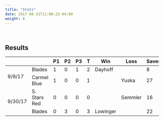 ```yaml
---
title: "Stats"
date: 2017-08-31T11:00:23-04:00
weight: 8
---
```

<div class="sponsorcontainer">
  <a id="stats-a1" href="#"><img id="stats-s1" class="image sponsor"></a>
  <a id="stats-a2" href="#"><img id="stats-s2" class="image sponsor"></a>
</div>

Results
-------
<table>
  <thead>
    <tr>
      <th></th>
      <th></th>
      <th>P1</th>
      <th>P2</th>
      <th>P3</th>
      <th>T</th>
      <th>Win</th>
      <th>Loss</th>
      <th>Saves</th>
    <tr>
  </thead>

  <!--
      Use class "odd" or "even" on every other row. CSS nth-child
      doesn't work because of rowspan elements.
  -->
  <!-- Blades @ Carmel Blue, 9/17/17 -->
  <tr class="odd">
    <td rowspan="2">9/9/17</td>
    <td>Blades</td>
    <td>1</td>
    <td>0</td>
    <td>1</td>
    <td>2</td>
    <td>Dayhoff</td>
    <td></td>
    <td>8</td>
  </tr>
  <tr class="odd">
    <td>Carmel Blue</td>
    <td>1</td>
    <td>0</td>
    <td>0</td>
    <td>1</td>
    <td></td>
    <td>Yuska</td>
    <td>27</td>
  </tr>

  <!-- Blades vs South Stars Red, 9/30/17 -->
  <tr class="even">
    <td rowspan="2">9/30/17</td>
    <td>S. Stars Red</td>
    <td>0</td>
    <td>0</td>
    <td>0</td>
    <td>0</td>
    <td></td>
    <td>Semmler</td>
    <td>16</td>
  </tr>
  <tr class="even">
    <td>Blades</td>
    <td>0</td>
    <td>3</td>
    <td>0</td>
    <td>3</td>
    <td>Lowinger</td>
    <td></td>
    <td>22</td>
  </tr>
</table>
